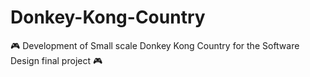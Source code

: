 # Donkey-Kong-Country
 🎮 Development of Small scale Donkey Kong Country for the Software Design final project 🎮
